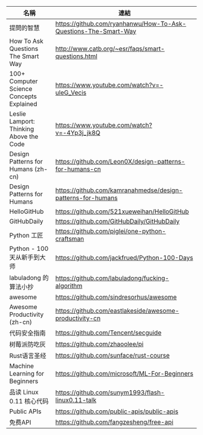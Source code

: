 |名稱|連結|
|-|-|
|提問的智慧|https://github.com/ryanhanwu/How-To-Ask-Questions-The-Smart-Way|
|How To Ask Questions The Smart Way|http://www.catb.org/~esr/faqs/smart-questions.html|
|100+ Computer Science Concepts Explained|https://www.youtube.com/watch?v=-uleG_Vecis|
|Leslie Lamport: Thinking Above the Code|https://www.youtube.com/watch?v=-4Yp3j_jk8Q|
|Design Patterns for Humans (zh-cn)|https://github.com/Leon0X/design-patterns-for-humans-cn|
|Design Patterns for Humans|https://github.com/kamranahmedse/design-patterns-for-humans|
|HelloGitHub|https://github.com/521xueweihan/HelloGitHub|
|GitHubDaily|https://github.com/GitHubDaily/GitHubDaily|
|Python 工匠|https://github.com/piglei/one-python-craftsman|
|Python - 100天从新手到大师|https://github.com/jackfrued/Python-100-Days|
|labuladong 的算法小抄|https://github.com/labuladong/fucking-algorithm|
|awesome|https://github.com/sindresorhus/awesome|
|Awesome Productivity (zh-cn)|https://github.com/eastlakeside/awesome-productivity-cn|
|代码安全指南|https://github.com/Tencent/secguide|
|树莓派防吃灰|https://github.com/zhaoolee/pi|
|Rust语言圣经|https://github.com/sunface/rust-course|
|Machine Learning for Beginners|https://github.com/microsoft/ML-For-Beginners|
|品读 Linux 0.11 核心代码|https://github.com/sunym1993/flash-linux0.11-talk|
|Public APIs|https://github.com/public-apis/public-apis|
|免费API|https://github.com/fangzesheng/free-api|
